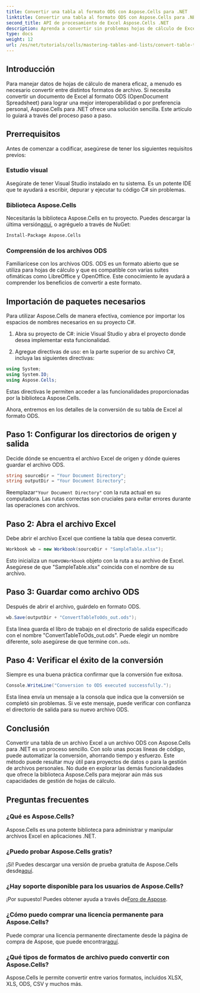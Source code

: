 ```yaml
---
title: Convertir una tabla al formato ODS con Aspose.Cells para .NET
linktitle: Convertir una tabla al formato ODS con Aspose.Cells para .NET
second_title: API de procesamiento de Excel Aspose.Cells .NET
description: Aprenda a convertir sin problemas hojas de cálculo de Excel al formato ODS con Aspose.Cells para .NET. Esta guía paso a paso.
type: docs
weight: 12
url: /es/net/tutorials/cells/mastering-tables-and-lists/convert-table-to-ods-format/
---
```

## Introducción

Para manejar datos de hojas de cálculo de manera eficaz, a menudo es necesario convertir entre distintos formatos de archivo. Si necesita convertir un documento de Excel al formato ODS (OpenDocument Spreadsheet) para lograr una mejor interoperabilidad o por preferencia personal, Aspose.Cells para .NET ofrece una solución sencilla. Este artículo lo guiará a través del proceso paso a paso.

## Prerrequisitos

Antes de comenzar a codificar, asegúrese de tener los siguientes requisitos previos:

### Estudio visual

Asegúrate de tener Visual Studio instalado en tu sistema. Es un potente IDE que te ayudará a escribir, depurar y ejecutar tu código C# sin problemas.

### Biblioteca Aspose.Cells

 Necesitarás la biblioteca Aspose.Cells en tu proyecto. Puedes descargar la última versión[aquí](https://releases.aspose.com/cells/net/), o agréguelo a través de NuGet:

```bash
Install-Package Aspose.Cells
```

### Comprensión de los archivos ODS

Familiarícese con los archivos ODS. ODS es un formato abierto que se utiliza para hojas de cálculo y que es compatible con varias suites ofimáticas como LibreOffice y OpenOffice. Este conocimiento le ayudará a comprender los beneficios de convertir a este formato.

## Importación de paquetes necesarios

Para utilizar Aspose.Cells de manera efectiva, comience por importar los espacios de nombres necesarios en su proyecto C#.

1. Abra su proyecto de C#: inicie Visual Studio y abra el proyecto donde desea implementar esta funcionalidad.

2. Agregue directivas de uso: en la parte superior de su archivo C#, incluya las siguientes directivas:

```csharp
using System;
using System.IO;
using Aspose.Cells;
```

Estas directivas le permiten acceder a las funcionalidades proporcionadas por la biblioteca Aspose.Cells.

Ahora, entremos en los detalles de la conversión de su tabla de Excel al formato ODS.

## Paso 1: Configurar los directorios de origen y salida

Decide dónde se encuentra el archivo Excel de origen y dónde quieres guardar el archivo ODS.

```csharp
string sourceDir = "Your Document Directory";
string outputDir = "Your Document Directory";
```

 Reemplazar`"Your Document Directory"` con la ruta actual en su computadora. Las rutas correctas son cruciales para evitar errores durante las operaciones con archivos.

## Paso 2: Abra el archivo Excel

Debe abrir el archivo Excel que contiene la tabla que desea convertir.

```csharp
Workbook wb = new Workbook(sourceDir + "SampleTable.xlsx");
```

 Esto inicializa un nuevo`Workbook` objeto con la ruta a su archivo de Excel. Asegúrese de que "SampleTable.xlsx" coincida con el nombre de su archivo.

## Paso 3: Guardar como archivo ODS

Después de abrir el archivo, guárdelo en formato ODS.

```csharp
wb.Save(outputDir + "ConvertTableToOds_out.ods");
```

 Esta línea guarda el libro de trabajo en el directorio de salida especificado con el nombre "ConvertTableToOds_out.ods". Puede elegir un nombre diferente, solo asegúrese de que termine con`.ods`.

## Paso 4: Verificar el éxito de la conversión

Siempre es una buena práctica confirmar que la conversión fue exitosa.

```csharp
Console.WriteLine("Conversion to ODS executed successfully.");
```

Esta línea envía un mensaje a la consola que indica que la conversión se completó sin problemas. Si ve este mensaje, puede verificar con confianza el directorio de salida para su nuevo archivo ODS.

## Conclusión

Convertir una tabla de un archivo Excel a un archivo ODS con Aspose.Cells para .NET es un proceso sencillo. Con solo unas pocas líneas de código, puede automatizar la conversión, ahorrando tiempo y esfuerzo. Este método puede resultar muy útil para proyectos de datos o para la gestión de archivos personales. No dude en explorar las demás funcionalidades que ofrece la biblioteca Aspose.Cells para mejorar aún más sus capacidades de gestión de hojas de cálculo.

## Preguntas frecuentes

### ¿Qué es Aspose.Cells?

Aspose.Cells es una potente biblioteca para administrar y manipular archivos Excel en aplicaciones .NET.

### ¿Puedo probar Aspose.Cells gratis?

 ¡Sí! Puedes descargar una versión de prueba gratuita de Aspose.Cells desde[aquí](https://releases.aspose.com/cells/net/).

### ¿Hay soporte disponible para los usuarios de Aspose.Cells?

 ¡Por supuesto! Puedes obtener ayuda a través de[Foro de Aspose](https://forum.aspose.com/c/cells/9).

### ¿Cómo puedo comprar una licencia permanente para Aspose.Cells?

 Puede comprar una licencia permanente directamente desde la página de compra de Aspose, que puede encontrar[aquí](https://purchase.aspose.com/buy).

### ¿Qué tipos de formatos de archivo puedo convertir con Aspose.Cells?

Aspose.Cells le permite convertir entre varios formatos, incluidos XLSX, XLS, ODS, CSV y muchos más.